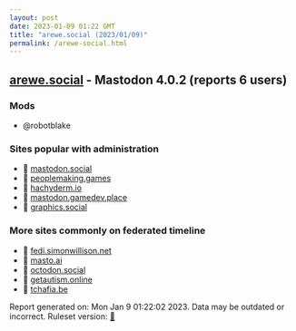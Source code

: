 ```yaml
---
layout: post
date: 2023-01-09 01:22 GMT
title: "arewe.social (2023/01/09)"
permalink: /arewe-social.html
---
```



## [arewe.social](https://arewe.social) - Mastodon 4.0.2 (reports 6 users)

### Mods
 * @robotblake

### Sites popular with administration

* 🐘 [mastodon.social](/mastodon-social.html)
* 🐘 [peoplemaking.games](/peoplemaking-games.html)
* 🐘 [hachyderm.io](/hachyderm-io.html)
* 🐘 [mastodon.gamedev.place](/mastodon-gamedev-place.html)
* 🐘 [graphics.social](/graphics-social.html)

### More sites commonly on federated timeline

* 🐘 [fedi.simonwillison.net](/fedi-simonwillison-net.html)
* 🐘 [masto.ai](/masto-ai.html)
* 🐘 [octodon.social](/octodon-social.html)
* 🐘 [getautism.online](/getautism-online.html)
* 🐘 [tchafia.be](/tchafia-be.html)

Report generated on: Mon Jan  9 01:22:02 2023. Data may be outdated or incorrect.
Ruleset version: [🏀](/version-basketball)
